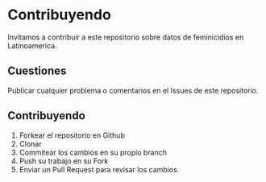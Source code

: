 # Contribuyendo

Invitamos a contribuir a este repositorio sobre datos de feminicidios en Latinoamerica.

## Cuestiones

Publicar cualquier problema o comentarios en el Issues de este repositorio.

## Contribuyendo

1. Forkear el repositorio en Github
2. Clonar
3. Commitear los cambios en su propio branch
4. Push su trabajo en su Fork
5. Enviar un Pull Request para revisar los cambios
